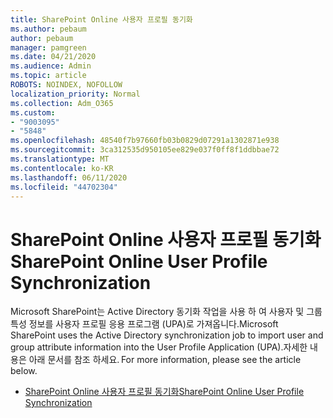 ```yaml
---
title: SharePoint Online 사용자 프로필 동기화
ms.author: pebaum
author: pebaum
manager: pamgreen
ms.date: 04/21/2020
ms.audience: Admin
ms.topic: article
ROBOTS: NOINDEX, NOFOLLOW
localization_priority: Normal
ms.collection: Adm_O365
ms.custom:
- "9003095"
- "5848"
ms.openlocfilehash: 48540f7b97660fb03b0829d07291a1302871e938
ms.sourcegitcommit: 3ca312535d950105ee829e037f0ff8f1ddbbae72
ms.translationtype: MT
ms.contentlocale: ko-KR
ms.lasthandoff: 06/11/2020
ms.locfileid: "44702304"
---
```

# <a name="sharepoint-online-user-profile-synchronization"></a><span data-ttu-id="7111e-102">SharePoint Online 사용자 프로필 동기화</span><span class="sxs-lookup"><span data-stu-id="7111e-102">SharePoint Online User Profile Synchronization</span></span>

<span data-ttu-id="7111e-103">Microsoft SharePoint는 Active Directory 동기화 작업을 사용 하 여 사용자 및 그룹 특성 정보를 사용자 프로필 응용 프로그램 (UPA)로 가져옵니다.</span><span class="sxs-lookup"><span data-stu-id="7111e-103">Microsoft SharePoint uses the Active Directory synchronization job to import user and group attribute information into the User Profile Application (UPA).</span></span><span data-ttu-id="7111e-104">자세한 내용은 아래 문서를 참조 하세요.</span><span class="sxs-lookup"><span data-stu-id="7111e-104"> For more information, please see the article below.</span></span>

- [<span data-ttu-id="7111e-105">SharePoint Online 사용자 프로필 동기화</span><span class="sxs-lookup"><span data-stu-id="7111e-105">SharePoint Online User Profile Synchronization</span></span>](https://docs.microsoft.com/sharepoint/user-profile-sync)
